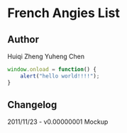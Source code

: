 # French Angies List

## Author
Huiqi Zheng
Yuheng Chen

```javascript
window.onload = function() {
    alert("hello world!!!!");
}
```

## Changelog
2011/11/23 - v0.00000001
Mockup